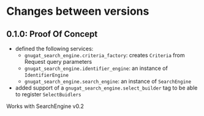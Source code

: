 # Changes between versions

## 0.1.0: Proof Of Concept

* defined the following services:
    * `gnugat_search_engine.criteria_factory`: creates `Criteria` from Request query parameters
    * `gnugat_search_engine.identifier_engine`: an instance of `IdentifierEngine`
    * `gnugat_search_engine.search_engine`: an instance of `SearchEngine`
* added support of a `gnugat_search_engine.select_builder` tag to be able to register `SelectBuidlers`

Works with SearchEngine v0.2
